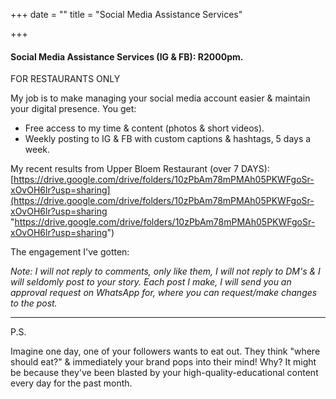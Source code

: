 +++
date = ""
title = "Social Media Assistance Services"

+++
#### Social Media Assistance Services (IG & FB): R2000pm.

FOR RESTAURANTS ONLY

My job is to make managing your social media account easier & maintain your digital presence. You get:

* Free access to my time & content (photos & short videos).
* Weekly posting to IG & FB with custom captions & hashtags, 5 days a week.

My recent results from Upper Bloem Restaurant (over 7 DAYS): [https://drive.google.com/drive/folders/10zPbAm78mPMAh05PKWFgoSr-xOvOH6lr?usp=sharing](https://drive.google.com/drive/folders/10zPbAm78mPMAh05PKWFgoSr-xOvOH6lr?usp=sharing "https://drive.google.com/drive/folders/10zPbAm78mPMAh05PKWFgoSr-xOvOH6lr?usp=sharing")

The engagement I've gotten:

_Note: I will not reply to comments, only like them, I will not reply to DM's & I will seldomly post to your story. Each post I make, I will send you an approval request on WhatsApp for, where you can request/make changes to the post._

***

P.S. 

Imagine one day, one of your followers wants to eat out. They think "where should eat?" & immediately your brand pops into their mind! Why? It might be because they've been blasted by your high-quality-educational content every day for the past month.